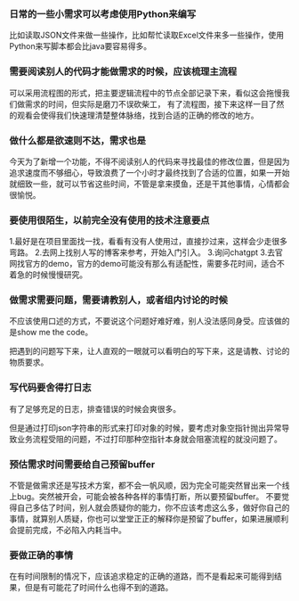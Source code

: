 ### 日常的一些小需求可以考虑使用Python来编写
比如读取JSON文件来做一些操作，比如帮忙读取Excel文件来多一些操作，使用Python来写脚本都会比java要容易得多。

### 需要阅读别人的代码才能做需求的时候，应该梳理主流程
可以采用流程图的形式，把主要逻辑流程中的节点全部记录下来，看似这会拖慢我们做需求的时间，但实际是磨刀不误砍柴工，
有了流程图，接下来这样一目了然的观看会使得我们快速理清楚整体脉络，找到合适的正确的修改的地方。

### 做什么都是欲速则不达，需求也是
今天为了新增一个功能，不得不阅读别人的代码来寻找最佳的修改位置，但是因为追求速度而不够细心，导致浪费了一个小时才最终找到了合适的位置，如果一开始就细致一些，就可以节省这些时间，不管是拿来摸鱼，还是干其他事情，心情都会很愉悦。

### 要使用很陌生，以前完全没有使用的技术注意要点
1.最好是在项目里面找一找，看看有没有人使用过，直接抄过来，这样会少走很多弯路。
2.去网上找别人写的博客来参考，开始入门引入。
3.询问chatgpt
3.去官网找官方的demo，官方的demo可能没有那么有适配性，需要多花时间，适合不着急的时候慢慢研究。

### 做需求需要问题，需要请教别人，或者组内讨论的时候
不应该使用口述的方式，不要说这个问题好难好难，别人没法感同身受。应该做的是show me the code。

把遇到的问题写下来，让人直观的一眼就可以看明白的写下来，这是请教、讨论的物质要求。

### 写代码要舍得打日志
有了足够充足的日志，排查错误的时候会爽很多。

但是通过打印json字符串的形式来打印对象的时候，要考虑对象空指针抛出异常导致业务流程受阻的问题，不过打印那种空指针本身就会阻塞流程的就没问题了。

### 预估需求时间需要给自己预留buffer
不管是做需求还是写技术方案，都不会一帆风顺，因为完全可能突然冒出来一个线上bug。突然被开会，可能会被各种各样的事情打断，所以要预留buffer。
不要觉得自己多估了时间，别人就会质疑你的能力，你不应该考虑这么多，做好你自己的事情，就算别人质疑，你也可以堂堂正正的解释你是预留了buffer，如果进展顺利会提前完成，不必陷入内耗当中。

### 要做正确的事情
在有时间限制的情况下，应该追求稳定的正确的道路，而不是看起来可能得到结果，但是有可能花了时间什么也得不到的道路。

